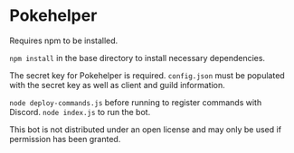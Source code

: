 # Pokehelper

Requires npm to be installed.

`npm install` in the base directory to install necessary dependencies.

The secret key for Pokehelper is required. `config.json` must be populated with the secret key as well as client and guild information.

`node deploy-commands.js` before running to register commands with Discord.
`node index.js` to run the bot.

This bot is not distributed under an open license and may only be used if permission has been granted.
